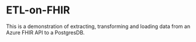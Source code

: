 # ETL-on-FHIR
This is a demonstration of extracting, transforming and loading data from an Azure FHIR API to a PostgresDB.
